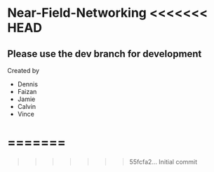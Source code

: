 Near-Field-Networking
<<<<<<< HEAD
=====================

Please use the dev branch for development
-----------------------------------------


Created by
- Dennis
- Faizan
- Jamie
- Calvin
- Vince

=======
=====================
>>>>>>> 55fcfa2... Initial commit
